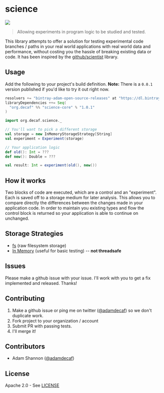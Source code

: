 # science

![](https://travis-ci.org/SpicyMonadz/science.svg)

> Allowing experiments in program logic to be studied and tested.

This library attempts to offer a solution for testing experimental code branches / paths in your real world applications with real world data and performance, without costing you the hassle of breaking existing data or code. It has been inspired by the [github/scientist](https://github.com/github/scientist) library.

## Usage

Add the following to your project's build definition. **Note:** There is a `0.0.1` version published if you'd like to try it out right now.

```scala
resolvers += "bintray-adam-open-source-releases" at "https://dl.bintray.com/adamdecaf/open-source"
libraryDependencies ++= Seq(
  "org.decaf" %% "science-core" % "1.0.1"
)
```

```scala
import org.decaf.science._

// You'll want to pick a different storage
val storage = new InMemoryStorageStrategy[String]
val experiment = Experiment(storage)

// Your application logic
def old(): Int = ???
def new(): Double = ???

val result: Int = experiment(old(), new())
```

## How it works

Two blocks of code are executed, which are a control and an "experiment". Each is saved off to a storage medium for later analysis. This allows you to compare directly the differences between the changes made in your application code. In order to maintain you existing types and flow the control block is returned so your application is able to continue on unchanged.

## Storage Strategies

- [fs](fs/) (raw filesystem storage)
- [In Memory](core/src/main/scala/InMemoryStorageStrategy.scala) (useful for basic testing) -- **not threadsafe**

## Issues

Please make a github issue with your issue. I'll work with you to get a fix implemented and released. Thanks!

## Contributing

1. Make a github issue or ping me on twitter ([@adamdecaf](https://twitter.com/adamdecaf)) so we don't duplicate work.
1. Fork project to your organization / account
1. Submit PR with passing tests.
1. I'll merge it!

## Contributors

- Adam Shannon ([@adamdecaf](https://twitter.com/adamdecaf))

## License

Apache 2.0 - See [LICENSE](LICENSE)
